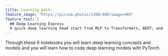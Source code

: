 ```yaml
---
title: Learning path:
feature_image: "https://picsum.photos/1300/400?image=989"
feature_text: |
  ## Deep Learning Express
  A quick deep learning head start from MLP to Transformers, BERT, and GPT-2
---
```

Through these 6 notebooks you will learn deep learning concepts and models and you will learn how to code deep learning models with PyTorch. 
